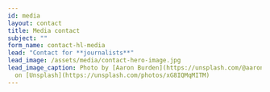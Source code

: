 ```yaml
---
id: media
layout: contact
title: Media contact
subject: ""
form_name: contact-hl-media
lead: "Contact for **journalists**"
lead_image: /assets/media/contact-hero-image.jpg
lead_image_caption: Photo by [Aaron Burden](https://unsplash.com/@aaronburden)
  on [Unsplash](https://unsplash.com/photos/xG8IQMqMITM)
---
```

